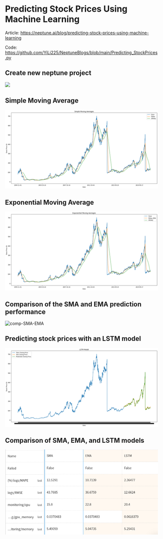 # Predicting Stock Prices Using Machine Learning

Article: https://neptune.ai/blog/predicting-stock-prices-using-machine-learning

Code: https://github.com/YiLi225/NeptuneBlogs/blob/main/Predicting_StockPrices.py

## Create new neptune project

![](https://i0.wp.com/neptune.ai/wp-content/uploads/Stock-prediction-Create_Neptune_Project.gif)

## Simple Moving Average

![sma](img/sma.png)

## Exponential Moving Average

![ema](img/ema.png)

## Comparison of the SMA and EMA prediction performance

![comp-SMA-EMA](https://i0.wp.com/neptune.ai/wp-content/uploads/Stock-prediction-Neptune_SMA_EMA.gif)

## Predicting stock prices with an LSTM model

![lstm](img/lstm.png)

## Comparison of SMA, EMA, and LSTM models 

![comp-SMA-EMA-LSTM](img/comp.png)